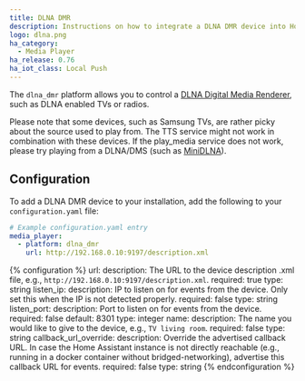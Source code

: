 ```yaml
---
title: DLNA DMR
description: Instructions on how to integrate a DLNA DMR device into Home Assistant.
logo: dlna.png
ha_category:
  - Media Player
ha_release: 0.76
ha_iot_class: Local Push
---
```


The `dlna_dmr` platform allows you to control a [DLNA Digital Media Renderer](https://www.dlna.org/), such as DLNA enabled TVs or radios.

Please note that some devices, such as Samsung TVs, are rather picky about the source used to play from. The TTS service might not work in combination with these devices. If the play_media service does not work, please try playing from a DLNA/DMS (such as [MiniDLNA](https://sourceforge.net/projects/minidlna/)).

## Configuration

To add a DLNA DMR device to your installation, add the following to your `configuration.yaml` file:

```yaml
# Example configuration.yaml entry
media_player:
  - platform: dlna_dmr
    url: http://192.168.0.10:9197/description.xml
```

{% configuration %}
url:
  description: The URL to the device description .xml file, e.g., `http://192.168.0.10:9197/description.xml`.
  required: true
  type: string
listen_ip:
  description: IP to listen on for events from the device. Only set this when the IP is not detected properly.
  required: false
  type: string
listen_port:
  description: Port to listen on for events from the device.
  required: false
  default: 8301
  type: integer
name:
  description: The name you would like to give to the device, e.g., `TV living room`.
  required: false
  type: string
callback_url_override:
  description: Override the advertised callback URL. In case the Home Assistant instance is not directly reachable (e.g., running in a docker container without bridged-networking), advertise this callback URL for events.
  required: false
  type: string
{% endconfiguration %}
